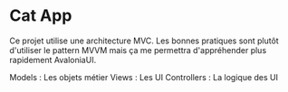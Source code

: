 # Cat App

Ce projet utilise une architecture MVC. Les bonnes pratiques sont plutôt d'utiliser le pattern MVVM mais ça me permettra d'appréhender plus rapidement AvaloniaUI.

Models : Les objets métier
Views : Les UI
Controllers : La logique des UI
